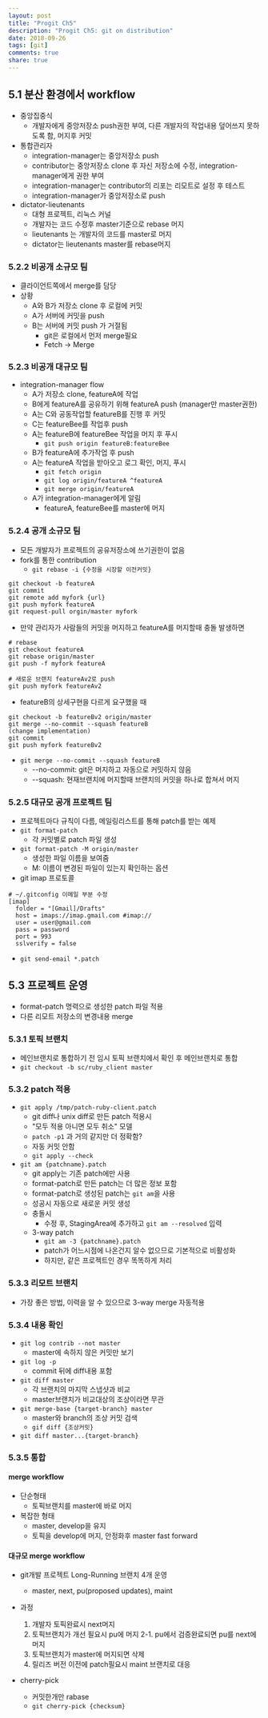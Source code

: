 ```yaml
---
layout: post
title: "Progit Ch5"
description: "Progit Ch5: git on distribution"
date: 2018-09-26
tags: [git]
comments: true
share: true
---
```


## 5.1 분산 환경에서 workflow
- 중앙집중식
  - 개발자에게 중앙저장소 push권한 부여, 다른 개발자의 작업내용 덮어쓰지 못하도록 함, 머지후 커밋
- 통합관리자
  - integration-manager는 중앙저장소 push
  - contributor는 중앙저장소 clone 후 자신 저장소에 수정, integration-manager에게 권한 부여
  - integration-manager는 contributor의 리포는 리모트로 설정 후 테스트
  - integration-manager가 중앙저장소로 push
- dictator-lieutenants
  - 대형 프로젝트, 리눅스 커널
  - 개발자는 코드 수정후 master기준으로 rebase 머지
  - lieutenants 는 개발자의 코드를 master로 머지
  - dictator는 lieutenants master를 rebase머지

### 5.2.2 비공개 소규모 팀
- 클라이언트쪽에서 merge를 담당
- 상황
  - A와 B가 저장소 clone 후 로컬에 커밋
  - A가 서버에 커밋을 push
  - B는 서버에 커밋 push 가 거절됨
    - git은 로컬에서 먼저 merge필요
    - Fetch -> Merge

### 5.2.3 비공개 대규모 팀
- integration-manager flow
  - A가 저장소 clone, featureA에 작업
  - B에게 featureA를 공유하기 위해 featureA push (manager만 master권한)
  - A는 C와 공동작업할 featureB를 진행 후 커밋
  - C는 featureBee를 작업후 push
  - A는 featureB에 featureBee 작업을 머지 후 푸시
    - ```git push origin featureB:featureBee```
  - B가 featureA에 추가작업 후 push
  - A는 featureA 작업을 받아오고 로그 확인, 머지, 푸시
    - ```git fetch origin```
    - ```git log origin/featureA ^featureA```
    - ```git merge origin/featureA```
  - A가 integration-manager에게 알림
    - featureA, featureBee를 master에 머지

### 5.2.4 공개 소규모 팀
- 모든 개발자가 프로젝트의 공유저장소에 쓰기권한이 없음
- fork를 통한 contribution
  - ```git rebase -i {수정을 시장할 이전커밋}```
```
git checkout -b featureA
git commit
git remote add myfork {url}
git push myfork featureA
git request-pull orgin/master myfork
```
- 만약 관리자가 사람들의 커밋을 머지하고 featureA를 머지할때 충돌 발생하면
```
# rebase
git checkout featureA
git rebase origin/master
git push -f myfork featureA

# 새로운 브랜치 featureAv2로 push
git push myfork featureAv2
```

- featureB의 상세구현을 다르게 요구했을 때
```
git checkout -b featureBv2 origin/master
git merge --no-commit --squash featureB
(change implementation)
git commit
git push myfork featureBv2
```

- ```git merge --no-commit --squash featureB```
  - --no-commit: git은 머지하고 자동으로 커밋하지 않음
  - --squash: 현재브랜치에 머지할때 브랜치의 커밋을 하나로 합쳐서 머지


### 5.2.5 대규모 공개 프로젝트 팀
- 프로젝트마다 규칙이 다름, 메일링리스트를 통해 patch를 받는 예제
- ```git format-patch```
  - 각 커밋별로 patch 파일 생성
- ```git format-patch -M origin/master```
  - 생성한 파일 이름을 보여줌
  - M: 이름이 변경된 파일이 있는지 확인하는 옵션
- git imap 프로토콜
```
# ~/.gitconfig 이메일 부분 수정
[imap]
  folder = "[Gmail]/Drafts"
  host = imaps://imap.gmail.com #imap://
  user = user@gmail.com
  pass = password
  port = 993
  sslverify = false
```

- ```git send-email *.patch```

## 5.3 프로젝트 운영
- format-patch 명력으로 생성한 patch 파일 적용
- 다른 리모트 저장소의 변경내용 merge

### 5.3.1 토픽 브랜치
- 메인브랜치로 통합하기 전 임시 토픽 브랜치에서 확인 후 메인브랜치로 통합
- ```git checkout -b sc/ruby_client master```

### 5.3.2 patch 적용
- ```git apply /tmp/patch-ruby-client.patch```
  - git diff나 unix diff로 만든 patch 적용시
  - "모두 적용 아니면 모두 취소" 모델
  - ```patch -p1``` 과 거의 같지만 더 정확함?
  - 자동 커밋 안함
  - ```git apply --check``` 
- ```git am {patchname}.patch```
  - git apply는 기존 patch에만 사용
  - format-patch로 만든 patch는 더 많은 정보 포함
  - format-patch로 생성된 patch는 ```git am```을 사용
  - 성공시 자동으로 새로운 커밋 생성
  - 충돌시
    - 수정 후, StagingArea에 추가하고 ```git am --resolved``` 입력
  - 3-way patch
    - ```git am -3 {patchname}.patch```
    - patch가 어느시점에 나온건지 알수 없으므로 기본적으로 비활성화
    - 하지만, 같은 프로젝트인 경우 똑똑하게 처리

### 5.3.3 리모트 브랜치
- 가장 좋은 방법, 이력을 알 수 있으므로 3-way merge 자동적용

### 5.3.4 내용 확인
- ```git log contrib --not master```
  - master에 속하지 않은 커밋만 보기
- ```git log -p```
  - commit 뒤에 diff내용 포함
- ```git diff master```
  - 각 브랜치의 마지막 스냅샷과 비교
  - master브랜치가 비교대상의 조상이라면 무관
- ```git merge-base {target-branch} master```
  - master와 branch의 조상 커밋 검색
  - ```gif diff {조상커밋}```
- ```git diff master...{target-branch}```

### 5.3.5 통합
#### merge workflow
- 단순형태
  - 토픽브랜치를 master에 바로 머지 
- 복잡한 형태
  - master, develop을 유지
  - 토픽을 develop에 머지, 안정화후 master fast forward

#### 대규모 merge workflow
- git개발 프로젝트 Long-Running 브랜치 4개 운영
  - master, next, pu(proposed updates), maint
- 과정
  1. 개발자 토픽완료시 next머지
  2. 토픽브랜치가 개선 필요시 pu에 머지
  2-1. pu에서 검증완료되면 pu를 next에 머지
  3. 토픽브랜치가 master에 머지되면 삭제
  4. 릴리즈 버전 이전에 patch필요시 maint 브랜치로 대응

- cherry-pick
  - 커밋한개만 rabase
  - ```git cherry-pick {checksum}```


